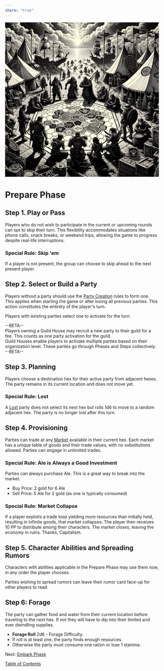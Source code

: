 ```yaml
---  
share: "true"  
---  
```

  
  
![Pasted image 20240126173415](./Pasted%20image%2020240126173415.png)  
  
# Prepare Phase  
  
## Step 1. **Play or Pass**  
  
Players who do not wish to participate in the current or upcoming rounds can opt to skip their turn. This flexibility accommodates situations like phone calls, snack breaks, or weekend trips, allowing the game to progress despite real-life interruptions.  
  
### Special Rule: Skip 'em  
  
If a player is not present, the group can choose to skip ahead to the next present player.  
  
## Step 2. Select or Build a Party  
  
Players without a party should use the [Party Creation](./Party%20Creation.html) rules to form one. This applies when starting the game or after losing all previous parties. This action constitutes the entirety of the player's turn.  
  
Players with existing parties select one to activate for the turn.  
  
--BETA--  
Players owning a Guild House may recruit a new party to their guild for a fee. This counts as one party activation for the guild.  
Guild Houses enable players to activate multiple parties based on their organization level. These parties go through Phases and Steps collectively.  
--BETA--  
  
## Step 3. Planning  
  
Players choose a destination hex for their active party from adjacent hexes. The party remains in its current location and does not move yet.  
  
### Special Rule: Lost  
  
A [Lost](Lost.html) party does not select its next hex but rolls 1d6 to move to a random adjacent hex. The party is no longer lost after this turn.  
  
## Step 4. Provisioning  
  
Parties can trade at any [Market](./Market.html) available in their current hex. Each market has a unique table of goods and their trade values, with no substitutions allowed. Parties can engage in unlimited trades.  
  
### Special Rule: Ale is Always a Good Investment  
  
Parties can always purchase Ale. This is a great way to break into the market.  
- Buy Price: 2 gold for 6 Ale  
- Sell Price: 5 Ale for 2 gold (as one is typically consumed)  
  
### Special Rule: Market Collapse  
  
If a player exploits a trade loop yielding more resources than initially held, resulting in infinite goods, that market collapses. The player then receives 10 PP to distribute among their characters. The market closes, leaving the economy in ruins. Thanks, Capitalism.  
  
## Step 5. Character Abilities and Spreading Rumors  
  
Characters with abilities applicable in the Prepare Phase may use them now, in any order the player chooses.  
  
Parties wishing to spread rumors can leave their rumor card face-up for other players to read.  
  
## Step 6: Forage  
  
The party can gather food and water from their current location before traveling to the next hex. If not they will have to dip into their limited and ever dwindling supplies.  
  
- **Forage Roll** 2d6 - Forage Difficulty.  
- If roll is at least one, the party finds enough resources.  
- Otherwise the party must consume one ration or lose 1 stamina.  
  
Next: [Embark Phase](./Embark%20Phase.html)  
  
[Table of Contents](./Table%20of%20Contents.html)